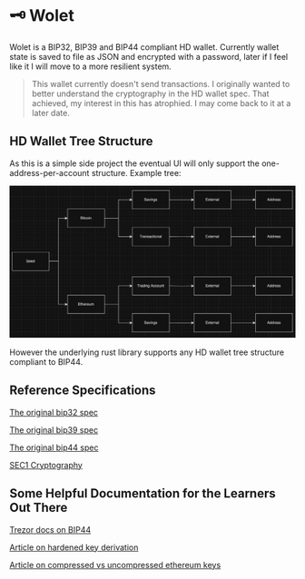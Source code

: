 # 🗝️ Wolet

Wolet is a BIP32, BIP39 and BIP44 compliant HD wallet. Currently wallet state is saved to file as JSON and encrypted with a password, later if I feel like it I will move to a more resilient system.

> This wallet currently doesn't send transactions. I originally wanted to better understand the cryptography in the HD wallet spec. That achieved, my interest in this has atrophied. I may come back to it at a later date. 

## HD Wallet Tree Structure

As this is a simple side project the eventual UI will only support the one-address-per-account structure. Example tree:

![](/docs/assets/current_tree_structure.png)

However the underlying rust library supports any HD wallet tree structure compliant to BIP44.

## Reference Specifications

[The original bip32 spec](https://github.com/bitcoin/bips/blob/master/bip-0032.mediawiki)

[The original bip39 spec](https://github.com/satoshilabs/slips/blob/master/slip-0039.md)

[The original bip44 spec](https://github.com/satoshilabs/slips/blob/master/slip-0044.md)

[SEC1 Cryptography](http://www.secg.org/sec1-v2.pdf)

## Some Helpful Documentation for the Learners Out There

[Trezor docs on BIP44](https://trezor.io/learn/a/what-is-bip44)

[Article on hardened key derivation](https://medium.com/@blainemalone01/hd-wallets-why-hardened-derivation-matters-89efcdc71671)

[Article on compressed vs uncompressed ethereum keys](https://medium.com/asecuritysite-when-bob-met-alice/02-03-or-04-so-what-are-compressed-and-uncompressed-public-keys-6abcb57efeb6)
